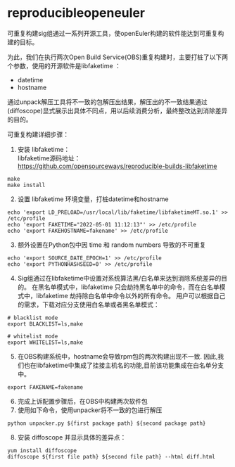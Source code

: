 # reproducibleopeneuler
可重复构建sig组通过一系列开源工具，使openEuler构建的软件能达到可重复构建的目标。

为此，我们在执行两次Open Build Service(OBS)重复构建时，主要打桩了以下两个参数，使用的开源软件是libfaketime ：  

* datetime
* hostname

通过unpack解压工具将不一致的包解压出结果，解压出的不一致结果通过(diffoscope)显式展示出具体不同点，用以后续消费分析，最终整改达到消除差异的目的。

可重复构建详细步骤：  
1. 安装 libfaketime：  
libfaketime源码地址： https://github.com/opensourceways/reproducible-builds-libfaketime  
```
make
make install
```
2. 设置 libfaketime 环境变量，打桩datetime和hostname  
```
echo 'export LD_PRELOAD=/usr/local/lib/faketime/libfaketimeMT.so.1' >> /etc/profile
echo 'export FAKETIME="2022-05-01 11:12:13"' >> /etc/profile
echo 'export FAKEHOSTNAME=fakename' >> /etc/profile
```
3. 额外设置在Python包中因 time 和 random numbers 导致的不可重复  
```
echo 'export SOURCE_DATE_EPOCH=1' >> /etc/profile  
echo 'export PYTHONHASHSEED=0' >> /etc/profile  
```
4. Sig组通过在libfaketime中设置对系统算法黑/白名单来达到消除系统差异的目的。 在黑名单模式中，libfaketime 只会劫持黑名单中的命令，而在白名单模式中，libfaketime 劫持除白名单中命令以外的所有命令。
   用户可以根据自己的需求，下载对应分支使用白名单或者黑名单模式：
```
# blacklist mode
export BLACKLIST=ls,make

# whitelist mode
export WHITELIST=ls,make
```
5. 在OBS构建系统中，hostname会导致rpm包的两次构建出现不一致. 因此,我们也在libfaketime中集成了挂接主机名的功能,目前该功能集成在白名单分支中。
```
export FAKENAME=fakename
```
6. 完成上诉配置步骤后，在OBS中构建两次软件包
7. 使用如下命令，使用unpacker将不一致的包进行解压  
```
python unpacker.py ${first package path} ${second package path}
```
8. 安装 diffoscope 并显示具体的差异点： 
```
yum install diffoscope  
diffoscope ${first file path} ${second file path} --html diff.html
```

